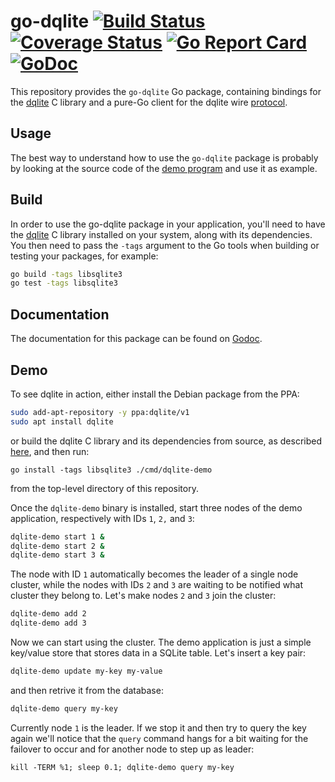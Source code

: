 go-dqlite [![Build Status](https://travis-ci.org/canonical/go-dqlite.png)](https://travis-ci.org/canonical/go-dqlite) [![Coverage Status](https://coveralls.io/repos/github/canonical/go-dqlite/badge.svg?branch=master)](https://coveralls.io/github/canonical/go-dqlite?branch=master) [![Go Report Card](https://goreportcard.com/badge/github.com/canonical/go-dqlite)](https://goreportcard.com/report/github.com/canonical/go-dqlite) [![GoDoc](https://godoc.org/github.com/canonical/go-dqlite?status.svg)](https://godoc.org/github.com/canonical/go-dqlite)
======

This repository provides the `go-dqlite` Go package, containing bindings for the
[dqlite](https://github.com/canonical/dqlite) C library and a pure-Go
client for the dqlite wire [protocol](https://github.com/canonical/dqlite/blob/master/doc/protocol.md).

Usage
-----

The best way to understand how to use the ```go-dqlite``` package is probably by
looking at the source code of the [demo
program](https://github.com/canonical/go-dqlite/tree/master/cmd/dqlite-demo) and
use it as example.

Build
-----

In order to use the go-dqlite package in your application, you'll need to have
the [dqlite](https://github.com/canonical/dqlite) C library installed on your
system, along with its dependencies. You then need to pass the ```-tags```
argument to the Go tools when building or testing your packages, for example:

```bash
go build -tags libsqlite3
go test -tags libsqlite3
```

Documentation
-------------

The documentation for this package can be found on [Godoc](http://godoc.org/github.com/canonical/go-dqlite).

Demo
----

To see dqlite in action, either install the Debian package from the PPA:

```bash
sudo add-apt-repository -y ppa:dqlite/v1
sudo apt install dqlite
```

or build the dqlite C library and its dependencies from source, as described
[here](https://github.com/canonical/dqlite#build), and then run:

```
go install -tags libsqlite3 ./cmd/dqlite-demo
```

from the top-level directory of this repository.

Once the ```dqlite-demo``` binary is installed, start three nodes of the demo
application, respectively with IDs ```1```, ```2,``` and ```3```:

```bash
dqlite-demo start 1 &
dqlite-demo start 2 &
dqlite-demo start 3 &
```

The node with ID ```1``` automatically becomes the leader of a single node
cluster, while the nodes with IDs ```2``` and ```3``` are waiting to be notified
what cluster they belong to. Let's make nodes ```2``` and ```3``` join the
cluster:

```bash
dqlite-demo add 2
dqlite-demo add 3
```

Now we can start using the cluster. The demo application is just a simple
key/value store that stores data in a SQLite table. Let's insert a key pair:

```bash
dqlite-demo update my-key my-value
```

and then retrive it from the database:

```bash
dqlite-demo query my-key
```

Currently node ```1``` is the leader. If we stop it and then try to query the
key again we'll notice that the ```query``` command hangs for a bit waiting for
the failover to occur and for another node to step up as leader:

```
kill -TERM %1; sleep 0.1; dqlite-demo query my-key
```
